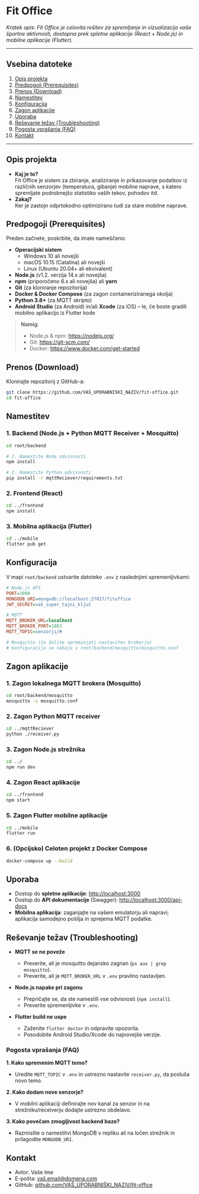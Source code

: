 # Fit Office

*Kratek opis: Fit Office je celovita rešitev za spremljanje in vizualizacijo vaše športne aktivnosti, dostopna prek spletne aplikacije (React + Node.js) in mobilne aplikacije (Flutter).*

---

## Vsebina datoteke

1. [Opis projekta](#opis-projekta)  
2. [Predpogoji (Prerequisites)](#predpogoji-prerequisites)  
3. [Prenos (Download)](#prenos-download)  
4. [Namestitev](#namestitev)  
5. [Konfiguracija](#konfiguracija)  
6. [Zagon aplikacije](#zagon-aplikacije)  
7. [Uporaba](#uporaba)  
8. [Reševanje težav (Troubleshooting)](#reševanje-težav-troubleshooting)  
9. [Pogosta vprašanja (FAQ)](#pogosta-vprasanja-faq)  
10. [Kontakt](#kontakt)  

---

## Opis projekta

- **Kaj je to?**  
  Fit Office je sistem za zbiranje, analiziranje in prikazovanje podatkov iz različnih senzorjev (temperatura, gibanje) mobilne naprave, s katero spremljate podrobnejšo statistiko vaših tekov, pohodov itd.  
- **Zakaj?**  
  Ker je zastojn odprtokodno optimizirano tudi za stare mobilne naprave.

## Predpogoji (Prerequisites)

Preden začnete, poskrbite, da imate nameščeno:

- **Operacijski sistem**  
  - Windows 10 ali novejši  
  - macOS 10.15 (Catalina) ali novejši  
  - Linux (Ubuntu 20.04+ ali ekvivalent)  
- **Node.js** (v1.2. verzija 14.x ali novejša)  
- **npm** (priporočeno 6.x ali novejša) ali **yarn**  
- **Git** (za kloniranje repozitorija)  
- **Docker & Docker Compose** (za zagon containeriziranega okolja)  
- **Python 3.8+** (za MQTT skripto)  
- **Android Studio** (za Android) in/ali **Xcode** (za iOS) – le, če boste gradili mobilno aplikacijo iz Flutter kode

> **Namig**:  
> - Node.js & npm: https://nodejs.org/  
> - Git: https://git-scm.com/  
> - Docker: https://www.docker.com/get-started  

## Prenos (Download)

Klonirajte repozitorij z GitHub-a:

```bash
git clone https://github.com/VAŠ_UPORABNIŠKI_NAZIV/fit-office.git
cd fit-office
```

## Namestitev

### 1. Backend (Node.js + Python MQTT Receiver + Mosquitto)

```bash
cd root/backend

# 1. Namestite Node odvisnosti
npm install

# 2. Namestite Python odvisnosti
pip install -r mqttReciever/requirements.txt
```

### 2. Frontend (React)

```bash
cd ../frontend
npm install
```

### 3. Mobilna aplikacija (Flutter)

```bash
cd ../mobile
flutter pub get
```

## Konfiguracija

V mapi `root/backend` ustvarite datoteko `.env` z naslednjimi spremenljivkami:

```ini
# Node.js API
PORT=3000
MONGODB_URI=mongodb://localhost:27017/fitoffice
JWT_SECRET=vaš_super_tajni_ključ

# MQTT
MQTT_BROKER_URL=localhost
MQTT_BROKER_PORT=1883
MQTT_TOPIC=senzorji/#

# Mosquitto (če želite spreminjati nastavitev brokerja)
# konfiguracija se nahaja v root/backend/mosquitto/mosquitto.conf
```

## Zagon aplikacije

### 1. Zagon lokalnega MQTT brokera (Mosquitto)

```bash
cd root/backend/mosquitto
mosquitto -c mosquitto.conf
```

### 2. Zagon Python MQTT receiver

```bash
cd ../mqttReciever
python ./receiver.py
```

### 3. Zagon Node.js strežnika

```bash
cd ../
npm run dev
```

### 4. Zagon React aplikacije

```bash
cd ../frontend
npm start
```

### 5. Zagon Flutter mobilne aplikacije

```bash
cd ../mobile
flutter run
```

### 6. (Opcijsko) Celoten projekt z Docker Compose

```bash
docker-compose up --build
```

## Uporaba

- Dostop do **spletne aplikacije**: [http://localhost:3000](http://localhost:3000)  
- Dostop do **API dokumentacije** (Swagger): [http://localhost:3000/api-docs](http://localhost:3000/api-docs)  
- **Mobilna aplikacija**: zaganjajte na vašem emulatorju ali napravi; aplikacija samodejno pošilja in sprejema MQTT podatke.  

## Reševanje težav (Troubleshooting)

- **MQTT se ne poveže**  
  - Preverite, ali je mosquitto dejansko zagnan (`ps aux | grep mosquitto`).  
  - Preverite, ali je `MQTT_BROKER_URL` v `.env` pravilno nastavljen.

- **Node.js napake pri zagonu**  
  - Prepričajte se, da ste namestili vse odvisnosti (`npm install`).  
  - Preverite spremenljivke v `.env`.

- **Flutter build ne uspe**  
  - Zaženite `flutter doctor` in odpravite opozorila.  
  - Posodobite Android Studio/Xcode do najnovejše verzije.

### Pogosta vprašanja (FAQ)

**1. Kako spremenim MQTT temo?**  
- Uredite `MQTT_TOPIC` v `.env` in ustrezno nastavite `receiver.py`, da posluša novo temo.

**2. Kako dodam nove senzorje?**  
- V mobilni aplikaciji definirajte nov kanal za senzor in na strežniku/receiverju dodajte ustrezno obdelavo.

**3. Kako povečam zmogljivost backend baze?**  
- Razmislite o namestitvi MongoDB v repliku ali na ločen strežnik in prilagodite `MONGODB_URI`.

## Kontakt

- Avtor: Vaše Ime  
- E-pošta: vaš.email@domena.com  
- GitHub: [github.com/VAŠ_UPORABNIŠKI_NAZIV/fit-office](https://github.com/VAŠ_UPORABNIŠKI_NAZIV/fit-office)  
